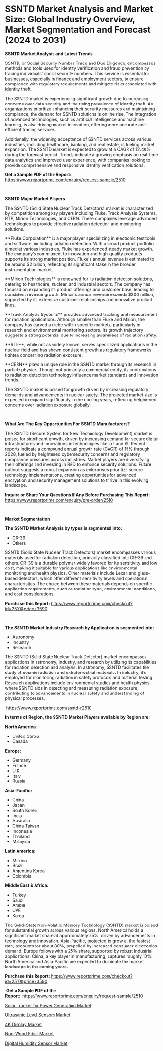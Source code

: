 <p><h1>SSNTD Market Analysis and Market Size: Global Industry Overview, Market Segmentation and Forecast (2024 to 2031)</h1></p><p><strong>SSNTD Market Analysis and Latest Trends</strong></p>
<p><p>SSNTD, or Social Security Number Trace and Due Diligence, encompasses methods and tools used for identity verification and fraud prevention by tracing individuals' social security numbers. This service is essential for businesses, especially in finance and employment sectors, to ensure compliance with regulatory requirements and mitigate risks associated with identity theft.</p><p>The SSNTD market is experiencing significant growth due to increasing concerns over data security and the rising prevalence of identity theft. As organizations prioritize enhancing their security measures and maintaining compliance, the demand for SSNTD solutions is on the rise. The integration of advanced technologies, such as artificial intelligence and machine learning, is also driving market innovation, offering more accurate and efficient tracing services.</p><p>Additionally, the widening acceptance of SSNTD services across various industries, including healthcare, banking, and real estate, is fueling market expansion. The SSNTD market is expected to grow at a CAGR of 12.40% during the forecast period. Trends indicate a growing emphasis on real-time data analytics and improved user experience, with companies looking to provide comprehensive and responsive identity verification solutions.</p></p>
<p><strong>Get a Sample PDF of the Report:&nbsp;</strong> <a href="https://www.reportprime.com/enquiry/request-sample/2510">https://www.reportprime.com/enquiry/request-sample/2510</a></p>
<p>&nbsp;</p>
<p><strong>SSNTD Major Market Players</strong></p>
<p><p>The SSNTD (Solid State Nuclear Track Detectors) market is characterized by competition among key players including Fluke, Track Analysis Systems, RTP, Mirion Technologies, and CERN. These companies leverage advanced technologies to provide effective radiation detection and monitoring solutions.</p><p>**Fluke Corporation** is a major player specializing in electronic test tools and software, including radiation detection. With a broad product portfolio aimed at various industries, Fluke has experienced steady market growth. The company’s commitment to innovation and high-quality products supports its strong market position. Fluke's annual revenue is estimated to be around $2 billion, reflecting its significant stake in the broader instrumentation market.</p><p>**Mirion Technologies** is renowned for its radiation detection solutions, catering to healthcare, nuclear, and industrial sectors. The company has focused on expanding its product offerings and customer base, leading to consistent revenue growth. Mirion's annual revenue exceeds $200 million, supported by its extensive customer relationships and innovative product lines.</p><p>**Track Analysis Systems** provides advanced tracking and measurement for radiation applications. Although smaller than Fluke and Mirion, the company has carved a niche within specific markets, particularly in research and environmental monitoring sectors. Its growth trajectory suggests a strong potential due to increasing awareness of radiation safety.</p><p>**RTP**, while not as widely known, serves specialized applications in the nuclear field and has shown consistent growth as regulatory frameworks tighten concerning radiation exposure.</p><p>**CERN** plays a unique role in the SSNTD market through its research in particle physics. Though not primarily a commercial entity, its contributions to radiation detection technology influence market standards and innovation trends.</p><p>The SSNTD market is poised for growth driven by increasing regulatory demands and advancements in nuclear safety. The projected market size is expected to expand significantly in the coming years, reflecting heightened concerns over radiation exposure globally.</p></p>
<p>&nbsp;</p>
<p><strong>What Are The Key Opportunities For SSNTD Manufacturers?</strong></p>
<p><p>The SSNTD (Secure System for New Technology Development) market is poised for significant growth, driven by increasing demand for secure digital infrastructures and innovations in technologies like IoT and AI. Recent reports indicate a compound annual growth rate (CAGR) of 15% through 2028, fueled by heightened cybersecurity concerns and regulatory compliance pressures across industries. Market players are diversifying their offerings and investing in R&D to enhance security solutions. Future outlook suggests a robust expansion as enterprises prioritize secure technology implementations, creating opportunities for advanced encryption and security management solutions to thrive in this evolving landscape.</p></p>
<p><strong>Inquire or Share Your Questions If Any Before Purchasing This Report:</strong> <a href="https://www.reportprime.com/enquiry/pre-order/2510">https://www.reportprime.com/enquiry/pre-order/2510</a></p>
<p>&nbsp;</p>
<p><strong>Market Segmentation</strong></p>
<p><strong>The SSNTD Market Analysis by types is segmented into:</strong></p>
<p><ul><li>CR-39</li><li>Others</li></ul></p>
<p><p>SSNTD (Solid State Nuclear Track Detectors) market encompasses various materials used for radiation detection, primarily classified into CR-39 and others. CR-39 is a durable polymer widely favored for its sensitivity and low cost, making it suitable for various applications like environmental monitoring and health physics. Other materials include Lexan and glass-based detectors, which offer different sensitivity levels and operational characteristics. The choice between these materials depends on specific application requirements, such as radiation type, environmental conditions, and cost considerations.</p></p>
<p><strong>Purchase this Report:&nbsp;</strong><a href="https://www.reportprime.com/checkout?id=2510&price=3590">https://www.reportprime.com/checkout?id=2510&price=3590</a></p>
<p>&nbsp;</p>
<p><strong>The SSNTD Market Industry Research by Application is segmented into:</strong></p>
<p><ul><li>Astronomy</li><li>Industry</li><li>Research</li></ul></p>
<p><p>The SSNTD (Solid State Nuclear Track Detector) market encompasses applications in astronomy, industry, and research by utilizing its capabilities for radiation detection and analysis. In astronomy, SSNTD facilitates the study of cosmic radiation and extraterrestrial materials. In industry, it’s employed for monitoring radiation in safety protocols and material testing. Research applications include environmental studies and health physics, where SSNTD aids in detecting and measuring radiation exposure, contributing to advancements in nuclear safety and understanding of physical processes.</p></p>
<p><a href="https://www.reportprime.com/ssntd-r2510">&nbsp;https://www.reportprime.com/ssntd-r2510</a></p>
<p><strong>In terms of Region, the SSNTD Market Players available by Region are:</strong></p>
<p>
    <p> <strong> North America: </strong>
        <ul>
            <li>United States</li>
            <li>Canada</li>
        </ul>
        </p> 
    <p> <strong> Europe: </strong>
        <ul>
            <li>Germany</li>
            <li>France</li>
            <li>U.K.</li>
            <li>Italy</li>
            <li>Russia</li>
        </ul>
        </p> 
    <p> <strong> Asia-Pacific: </strong>
        <ul>
            <li>China</li>
            <li>Japan</li>
            <li>South Korea</li>
            <li>India</li>
            <li>Australia</li>
            <li>China Taiwan</li>
            <li>Indonesia</li>
            <li>Thailand</li>
            <li>Malaysia</li>
        </ul>
        </p> 
    <p> <strong> Latin America: </strong>
        <ul>
            <li>Mexico</li>
            <li>Brazil</li>
            <li>Argentina Korea</li>
            <li>Colombia</li>
        </ul>
        </p> 
    <p> <strong> Middle East & Africa: </strong>
        <ul>
            <li>Turkey</li>
            <li>Saudi</li>
            <li>Arabia</li>
            <li>UAE</li>
            <li>Korea</li>
        </ul>
    </p>
    </p>
<p><p>The Solid-State Non-Volatile Memory Technology (SSNTD) market is poised for substantial growth across various regions. North America holds a significant market share at approximately 35%, driven by advancements in technology and innovation. Asia-Pacific, projected to grow at the fastest rate, accounts for about 30%, propelled by increased consumer electronics demand. Europe follows with a 25% share, supported by robust industrial applications. China, a key player in manufacturing, captures roughly 10%. North America and Asia-Pacific are expected to dominate the market landscape in the coming years.</p></p>
<p><strong>Purchase this Report: </strong><a href="https://www.reportprime.com/checkout?id=2510&price=3590">https://www.reportprime.com/checkout?id=2510&price=3590</a></p>
<p>&nbsp;<strong>Get a Sample PDF of the Report:&nbsp;&nbsp;</strong><a href="https://www.reportprime.com/enquiry/request-sample/2510">https://www.reportprime.com/enquiry/request-sample/2510</a></p>
<p><strong></strong></p>
<p><p><a href="https://issuu.com/reportprime-2/docs/solar-tracker-for-power-generation-_6d8a3530e7bff5">Solar Tracker for Power Generation Market</a></p><p><a href="https://www.linkedin.com/pulse/global-ultrasonic-level-sensors-market-share-growth-opportunities-tuuaf?trackingId=nuu6nMirR6uf%2FQZFdn4OdA%3D%3D">Ultrasonic Level Sensors Market</a></p><p><a href="https://www.linkedin.com/pulse/global-perspectives-4k-display-market-trends-forecast-2024--8murf?trackingId=ANVTtQ%2F%2FR%2Be%2FRkpjIInyBQ%3D%3D">4K Display Market</a></p><p><a href="https://issuu.com/reportprime-2/docs/non-wood-fiber-market-size-2030.ppt_ffd754544050de">Non-Wood Fiber Market</a></p><p><a href="https://www.linkedin.com/pulse/digital-humidity-sensor-market-research-report-includes-analysis-ezmmf?trackingId=efFNcYouQyyzaLVhtNHvgA%3D%3D">Digital Humidity Sensor Market</a></p></p>